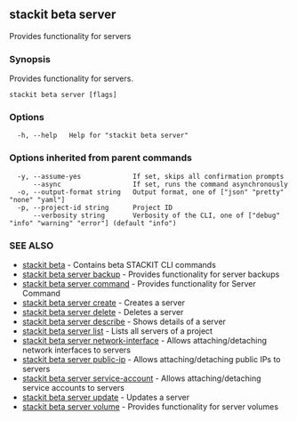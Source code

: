 ## stackit beta server

Provides functionality for servers

### Synopsis

Provides functionality for servers.

```
stackit beta server [flags]
```

### Options

```
  -h, --help   Help for "stackit beta server"
```

### Options inherited from parent commands

```
  -y, --assume-yes             If set, skips all confirmation prompts
      --async                  If set, runs the command asynchronously
  -o, --output-format string   Output format, one of ["json" "pretty" "none" "yaml"]
  -p, --project-id string      Project ID
      --verbosity string       Verbosity of the CLI, one of ["debug" "info" "warning" "error"] (default "info")
```

### SEE ALSO

* [stackit beta](./stackit_beta.md)	 - Contains beta STACKIT CLI commands
* [stackit beta server backup](./stackit_beta_server_backup.md)	 - Provides functionality for server backups
* [stackit beta server command](./stackit_beta_server_command.md)	 - Provides functionality for Server Command
* [stackit beta server create](./stackit_beta_server_create.md)	 - Creates a server
* [stackit beta server delete](./stackit_beta_server_delete.md)	 - Deletes a server
* [stackit beta server describe](./stackit_beta_server_describe.md)	 - Shows details of a server
* [stackit beta server list](./stackit_beta_server_list.md)	 - Lists all servers of a project
* [stackit beta server network-interface](./stackit_beta_server_network-interface.md)	 - Allows attaching/detaching network interfaces to servers
* [stackit beta server public-ip](./stackit_beta_server_public-ip.md)	 - Allows attaching/detaching public IPs to servers
* [stackit beta server service-account](./stackit_beta_server_service-account.md)	 - Allows attaching/detaching service accounts to servers
* [stackit beta server update](./stackit_beta_server_update.md)	 - Updates a server
* [stackit beta server volume](./stackit_beta_server_volume.md)	 - Provides functionality for server volumes

